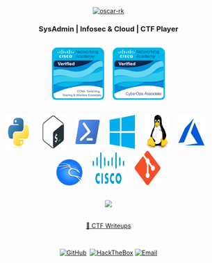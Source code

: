 <div align = "center">
  <a href="github.com/oscar-rk">
    <img src="https://readme-typing-svg.herokuapp.com?font=Silkscreen&size=32&pause=1000&color=B3DD00&background=FFFFFF00&center=true&width=435&lines=oscar-rk" alt="oscar-rk" />
  </a>
</div>
  
<div align = "center">
  <h3> SysAdmin | Infosec & Cloud | CTF Player </h3> 
</div>

</br>

<div align = "center">
  <img alt="CCNA" height="120" width="120" src="/img/ccna.png" />
  &nbsp;
  &nbsp;
  <img alt="CyberOps" height="120" width="120" src="/img/cyberops.png" />
</div>

</br>

<div align = "center">
  <p>
    <img alt="Python3" height="80" width="60" src="/img/python.svg" />
    &nbsp;
    &nbsp;
    <img alt="Bash" height="80" width="60" src="/img/bash.svg" />
    &nbsp;
    &nbsp;
    <img alt="Powershell" height="80" width="60" src="/img/powershell.svg" />
    &nbsp;
    &nbsp;
    <img alt="Microsoft Windows" height="80" width="60" src="/img/windows.svg" />
    &nbsp;
    &nbsp;
    <img alt="Linux" height="80" width="60" src="/img/linux.svg" />
    &nbsp;
    &nbsp;
    <img alt="Azure" height="80" width="60" src="/img/azure.svg" />
    &nbsp;
    &nbsp;
    <img alt="Kali Linux Hacking" height="60" width="60" src="/img/kali.png" />
    &nbsp;
    &nbsp;
    <img alt="Cisco SRWE" height="80" width="80" src="/img/cisco.png" />
    &nbsp;
    &nbsp;
    <img alt="Git" height="80" width="60" src="/img/git.svg" />
  </p>
</div>

</br>

<div align = "center">
  <img src="https://github-readme-stats-eight-theta.vercel.app/api/top-langs/?username=oscar-rk&show_icons=true&langs_count=8&layout=compact&theme=merko&count_private=true"/>
</div>

</br>

<p align="center">
  <a href="https://github.com/oscar-rk/CTF-Writeups"> 📝 CTF Writeups </a>
</p> 

</br>

<p align="center">
  <a href="https://github.com/oscar-rk"><img src="https://img.shields.io/static/v1?style=flat-square&logoColor=ffffff&label=&message=oscar-rk&logo=github&color=181717" alt="GitHub"></a>&nbsp;
  <a href="https://app.hackthebox.com/profile/1072161"><img src="https://img.shields.io/static/v1?style=flat-square&logoColor=ffffff&label=&message=oscarrk&logo=hackthebox&color=9FEF00" alt="HackTheBox"></a>
  <a href="mailto:oscar-rk@pm.me"><img src="https://img.shields.io/static/v1?style=flat-square&logoColor=ffffff&label=&message=oscar-rk@pm.me&logo=protonmail&color=8a90c7" alt="Email"></a>
</p>
